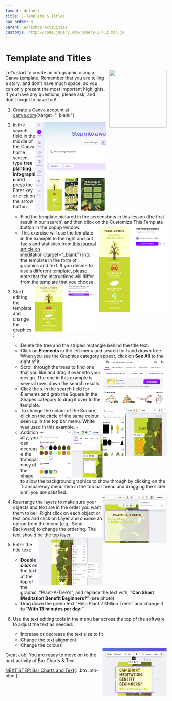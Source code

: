 ```yaml
---
layout: default
title: 1-Template & Titles
nav_order: 3
parent: Workshop Activities
customjs: http://code.jquery.com/jquery-1.4.2.min.js
---
```

# Template and Titles
<img src="images//infographics-template-01.png" style="float:right; margin-left:10px; width:180px;height:180px;"> 
Let’s start to create an infographic using a Canva template. Remember that you are telling a story, and don’t have much space, so you can only present the most important highlights. If you have any questions, please ask, and don’t forget to have fun!

1. Create a Canva account at [canva.com](https://www.canva.com/){:target="_blank"}

    <img src="images//info00.png" style="float:right;width:220px;height:280px;" alt="infographics template"> 

2. In the search field in the middle of the Canva home screen, type **tree planting infographic** and press the Enter key or click on the arrow button.
    - Find the template pictured in the screenshots in this lesson (the first result in our search) and then click on the Customize This Template button in the popup window. <img src="images//info00b.png" style="float:right;width:220px;height:280px;" alt="infographics template"> 
    - This exercise will use the template in the example to the right and put facts and statistics from [this journal article on meditation](https://bit.ly/dsc-infographic-meditate){:target="_blank"} into the template in the form of graphics and text. If you decide to use a different template, please note that the instructions will differ from the template that you choose.
    
    <img src="images//info00b.png" style="float:right;width:200px;height:150px;" alt="infographic template selection button">  

3. Start editing the template and change the graphics:
    - Delete the tree and the striped rectangle behind the title text.
    - Click on **Elements** in the left menu and search for hand drawn tree. When you see the Graphics category appear, click on **See All** to the right of it.
          <img src="images//info01.png" style="float:right;width:200px;height:150px;" alt="Elements menu"> 
    - Scroll through the trees to find one that you like and drag it over into your design. The one in this example is several rows down the search results.
    - Click the **x** in the search field for Elements and grab the Square in the Shapes category to drag it over to the template.
      <img src="images//info03a.png" style="float:right;width:200px;height:150px;" alt="Shapes menu"> 
    - To change the colour of the Square, click on the circle of the same colour seen up in the top bar menu. White was used in this example.
   <img src="images//info03b.png" style="float:right;width:200px;height:150px;" alt="Colour menu">     - 
    - Additionally, you can decrease the transparency of the shape to allow the background graphics to show through by clicking on the Transparency menu item in the top bar menu and dragging the slider until you are satisfied.
    <img src="images//info03c.png" style="float:right;width:200px;height:150px;" alt="Elements menu"> 
4. Rearrange the layers to make sure your objects and text are in the order you want them to be:
    -Right click on each object or text box and click on Layer and choose an option from the menu (e.g., Send Backward) to change the ordering. The text should be the top layer.
     <img src="images//info03.png" style="float:right;width:200px;height:150px;" alt="Layers menu"> 
6. Enter the title text:
    -  **Double click** on the text at the top of the graphic, “Plant-A-Tree's”, and replace the text with, “**Can Short Meditation Benefit Beginners?**” (see photo).
    -  Drag down the green text “Help Plant 2 Million Trees” and change it to “**With 13 minutes per day:**”
7. Use the text editing tools in the menu bar across the top of the software to adjust the text as needed:
   - Increase or decrease the text size to fit
   - Change the text alignment
   - Change the colours
   <img src="images//info04.png" style="float:right;width:200px;height:150px;" alt="Text Changes"> 

Great Job! You are ready to move on to the next activity of Bar Charts & Text

<script>  

    function toggle(input) {
        var x = document.getElementById(input);
        if (x.style.display === "none") {
            x.style.display = "block";
        } else {
            x.style.display = "none";
        }
    }
</script>

[NEXT STEP: Bar Charts and Text](2-canva-charts.html){: .btn .btn-blue }
